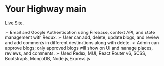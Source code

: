 # Your Highway main

[Live Site](https://your-highway-travel.web.app/).

➢ Email and Google Authentication using Firebase, context API, and state
management with Redux.
➢ User can add, delete, update blogs, and review and add comments in
different destinations along with delete.
➢ Admin can approve blogs; only approved blogs will show on UI and
manage places, reviews, and comments.
➢ Used Redux, MUI, React Router v6, SCSS, Bootstrap5, MongoDB,
Node.js,Express.js


